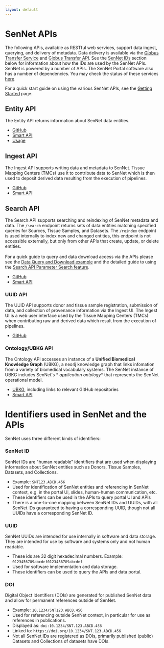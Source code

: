 ```yaml
---
layout: default
---
```


# SenNet APIs

The following APIs, available as RESTful web services, support data ingest, querying, and delivery of metadata.
Data delivery is available via the [Globus Transfer Service](https://www.globus.org/data-transfer)
and [Globus Transfer API](https://docs.globus.org/api/transfer/). See the [SenNet IDs](#identifiers-used-in-sennet-and-the-apis) section below for
information about how the IDs are used by the SenNet APIs. SenNet is powered by a number of APIs. The SenNet Portal software also has a number of dependencies. 
You may check the status of these services [here](/status). 

For a quick start guide on using the various SenNet APIs, see the [Getting Started](/apis/getting-started) page.

## Entity API
The Entity API returns information about SenNet data entities.
- [GitHub](https://github.com/sennetconsortium/entity-api)
- [Smart API](https://smart-api.info/ui/7d838c9dee0caa2f8fe57173282c5812)
- [Usage](/apis/entity-api)

## Ingest API

The Ingest API supports writing data and metadata to SenNet. Tissue Mapping Centers (TMCs) use it to contribute data to
SenNet which is then used to deposit derived data resulting from the execution of pipelines.

- [GitHub](https://github.com/sennetconsortium/ingest-api)
- [Smart API](https://smart-api.info/ui/6d853628150eb1883bacf98690c890d4)

## Search API

The Search API supports searching and reindexing of SenNet metadata and data. The `/search` endpoint returns sets of data
entities matching specified queries for Sources, Tissue Samples, and Datasets. The `/reindex` endpoint is used internally
to index new and changed entities, this endpoint is not accessible externally, but only from other APIs that create,
update, or delete entities.
<br/><br/>
For a quick guide to query and data download access via the APIs please see
the [Data Query and Download example](/param-search/data-query-download-example.html) and the detailed guide to using
the [Search API Parameter Search feature](/param-search).

- [GitHub](https://github.com/sennetconsortium/search-api)
- [Smart API](https://smart-api.info/ui/10ed9b5eb8ff960d4431befc591ed842)

### UUID API
The UUID API supports donor and tissue sample registration, submission of data, and collection of provenance information via the Ingest UI. The Ingest UI is a web user interface used by the Tissue Mapping Centers (TMCs) when contributing raw and derived data which result from the execution of pipelines.
- [GitHub](https://github.com/x-atlas-consortia/uuid-api)

### Ontology/UBKG API

The Ontology API accesses an instance of a **Unified Biomedical Knowledge Graph** (UBKG), a neo4j knowledge graph that
links infomation from a variety of biomedical vocabulary systems. The SenNet instance of UBKG includes SenNet's *
*application ontology** that represents the SenNet operational model.

- [UBKG](https://ubkg.docs.xconsortia.org/), including links to relevant GitHub repositories
- [Smart API](https://smart-api.info/ui/96e5b5c0b0efeef5b93ea98ac2794837)


# Identifiers used in SenNet and the APIs

SenNet uses three different kinds of identifiers:

### SenNet ID

SenNet IDs are "human readable" identifiers that are used when displaying information about SenNet entities such as Donors, Tissue Samples, Datasets, and Collections.

- Example: `SNT123.ABCD.456` 
- Used for identification of SenNet entities and referencing in SenNet context, e.g. in the portal UI, slides, human-human communication, etc.
- These identifiers can be used in the APIs to query portal UI and APIs
- There is a one-to-one mapping between SenNet IDs and UUIDs, with all SenNet IDs guaranteed to having a corresponding UUID, though not all UUIDs have a corresponding SenNet ID.

### UUID
SenNet UUIDs are intended for use internally in software and data storage.  They are intended for use by software and systems only and not human readable.

- These ids are 32 digit hexadecimal numbers. Example: `0123456789abcdef0123456789abcdef`
- Used for software implementation and data storage.
- These identifiers can be used to query the APIs and data portal.

### DOI
Digital Object Identifiers (DOIs) are generated for published SenNet data and allow for permanent references outside of SenNet.

- Example: `10.1234/SNT123.ABCD.456` 
- Used for referencing outside SenNet context, in particular for use as references in publications.
- Displayed as: `doi:10.1234/SNT.123.ABCD.456`
- Linked to: `https://doi.org/10.1234/SNT.123.ABCD.456`
- Not all SenNet IDs are registered as DOIs, primarily published (public) Datasets and Collections of datasets have DOIs.